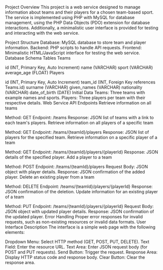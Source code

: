 Project Overview
This project is a web service designed to manage information about teams and their players for a chosen team-based sport. The service is implemented using PHP with MySQL for database management, using the PHP Data Objects (PDO) extension for database interactions. Additionally, a minimalistic user interface is provided for testing and interacting with the web service.

Project Structure
Database: MySQL database to store team and player information.
Backend: PHP scripts to handle API requests.
Frontend: Minimalistic HTML/JavaScript interface for testing the web service.
Database Schema
Tables
Teams

id (INT, Primary Key, Auto Increment)
name (VARCHAR)
sport (VARCHAR)
average_age (FLOAT)
Players

id (INT, Primary Key, Auto Increment)
team_id (INT, Foreign Key references Teams.id)
surname (VARCHAR)
given_names (VARCHAR)
nationality (VARCHAR)
date_of_birth (DATE)
Initial Data
Teams: Three teams with example names and sports.
Players: Three players per team with their respective details.
Web Service API
Endpoints
Retrieve information on all teams

Method: GET
Endpoint: /teams
Response: JSON list of teams with a link to each team's players.
Retrieve information on all players of a specific team

Method: GET
Endpoint: /teams/{teamId}/players
Response: JSON list of players for the specified team.
Retrieve information on a specific player of a team

Method: GET
Endpoint: /teams/{teamId}/players/{playerId}
Response: JSON details of the specified player.
Add a player to a team

Method: POST
Endpoint: /teams/{teamId}/players
Request Body: JSON object with player details.
Response: JSON confirmation of the added player.
Delete an existing player from a team

Method: DELETE
Endpoint: /teams/{teamId}/players/{playerId}
Response: JSON confirmation of the deletion.
Update information for an existing player of a team

Method: PUT
Endpoint: /teams/{teamId}/players/{playerId}
Request Body: JSON object with updated player details.
Response: JSON confirmation of the updated player.
Error Handling
Proper error responses for invalid requests, such as non-existing resources or invalid data formats.
User Interface
Description
The interface is a simple web page with the following elements:

Dropdown Menu: Select HTTP method (GET, POST, PUT, DELETE).
Text Field: Enter the resource URL.
Text Area: Enter JSON request body (for POST and PUT requests).
Send Button: Trigger the request.
Response Area: Display HTTP status code and response body.
Clear Button: Clear the response area.

